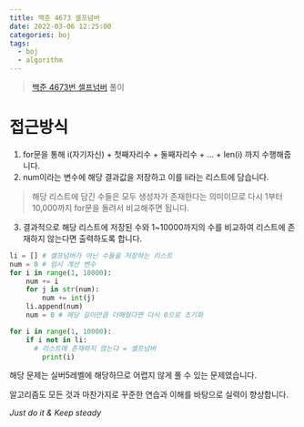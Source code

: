 ```yaml
---
title: 백준 4673 셀프넘버
date: 2022-03-06 12:25:00
categories: boj
tags:
  - boj
  - algorithm
---
```



> [백준 4673번 셀프넘버](https://www.acmicpc.net/problem/4673) 풀이

# 접근방식
1. for문을 통해 i(자기자신) + 첫째자리수 + 둘째자리수 + ... + len(i) 까지 수행해줍니다.
2. num이라는 변수에 해당 결과값을 저장하고 이를 li라는 리스트에 담습니다.
> 해당 리스트에 담긴 수들은 모두 생성자가 존재한다는 의미이므로 다시 1부터 10,000까지 for문을 돌려서 비교해주면 됩니다.
3. 결과적으로 해당 리스트에 저장된 수와 1~10000까지의 수를 비교하여 리스트에 존재하지 않는다면 출력하도록 합니다.

~~~python
li = [] # 셀프넘버가 아닌 수들을 저장하는 리스트
num = 0 # 임시 계산 변수
for i in range(1, 10000):
    num += i
    for j in str(num):
        num += int(j)
    li.append(num)
    num = 0 # 해당 길이만큼 더해줬다면 다시 0으로 초기화

for i in range(1, 10000):
    if i not in li:
      # 리스트에 존재하지 않는다 = 셀프넘버
        print(i)
~~~

해당 문제는 실버5레벨에 해당하므로 어렵지 않게 풀 수 있는 문제였습니다.

알고리즘도 모든 것과 마찬가지로 꾸준한 연습과 이해를 바탕으로 실력이 향상합니다.

*Just do it & Keep steady*
